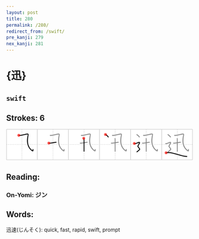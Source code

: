 ```yaml
---
layout: post
title: 280
permalink: /280/
redirect_from: /swift/
pre_kanji: 279
nex_kanji: 281
---
```


# {迅}

## `swift`

## Strokes: 6

<div class="stroke"><img src="../images/E8BF85.png" /></div>

## Reading:

### On-Yomi: ジン

## Words:

迅速(じんそく): quick, fast, rapid, swift, prompt
